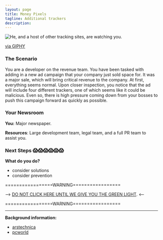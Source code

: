 ```yaml
---
layout: page
title: Money Pixels
tagline: Additional trackers
description:
---
```


![He, and a host of other tracking sites, are watching you.](https://media.giphy.com/media/l3vRa71jKG8A8kRfG/giphy.gif)

[via GIPHY](https://giphy.com/gifs/borussiadortmund-bvb-borussia-dortmund-l3vRa71jKG8A8kRfG)

### The Scenario

You are a developer on the revenue team. You have been tasked with adding in a new ad campaign that your company just sold space for. It was a major sale, which will bring critical revenue to the company. At first, everything seems normal. Upon closer inspection, you notice that the ad will include four different trackers, one of which seems like it could be malicious. Even so, there is high pressure coming down from your bosses to push this campaign forward as quickly as possible.  


### Your Newsroom

**You:** Major newspaper.

**Resources**: Large development team, legal team, and a full PR team to assist you.


### Next Steps 😱😱😱😱😱😱

**What do you do?**
 + consider solutions
 + consider prevention


=================WARNING=================

--> [DO NOT CLICK HERE UNTIL WE GIVE YOU THE GREEN LIGHT](./additional/05-money-pixels-1.html). <--

=================WARNING=================

---

**Background information:**

* [arstechnica](https://arstechnica.com/security/2016/12/millions-exposed-to-malvertising-that-hid-attack-code-in-banner-pixels/)
* [pcworld](http://www.pcworld.com/article/3039816/security/malvertising-campaigns-are-becoming-harder-to-detect.html)
